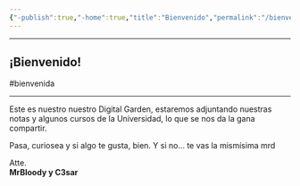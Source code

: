```yaml
---
{"-publish":true,"-home":true,"title":"Bienvenido","permalink":"/bienvenido/","tags":["gardenEntry"],"PassFrontmatter":true}
---
```


----
## ¡Bienvenido!
#bienvenida

----
Este es nuestro nuestro Digital Garden, estaremos adjuntando nuestras notas y algunos cursos de la Universidad, lo que se nos da la gana compartir.

Pasa, curiosea y si algo te gusta, bien. Y si no… te vas la mismísima mrd

Atte.  
**MrBloody y C3sar**